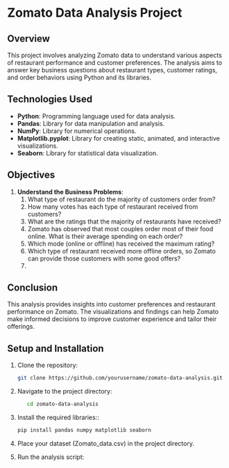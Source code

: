 # Zomato Data Analysis Project

## Overview

This project involves analyzing Zomato data to understand various aspects of restaurant performance and customer preferences. The analysis aims to answer key business questions about restaurant types, customer ratings, and order behaviors using Python and its libraries.

## Technologies Used

- **Python**: Programming language used for data analysis.
- **Pandas**: Library for data manipulation and analysis.
- **NumPy**: Library for numerical operations.
- **Matplotlib.pyplot**: Library for creating static, animated, and interactive visualizations.
- **Seaborn**: Library for statistical data visualization.

## Objectives

1. **Understand the Business Problems**:
   1. What type of restaurant do the majority of customers order from?
   2. How many votes has each type of restaurant received from customers?
   3. What are the ratings that the majority of restaurants have received?
   4. Zomato has observed that most couples order most of their food online. What is their average spending on each order?
   5. Which mode (online or offline) has received the maximum rating?
   6. Which type of restaurant received more offline orders, so Zomato can provide those customers with some good offers?
   7. 
## Conclusion

This analysis provides insights into customer preferences and restaurant performance on Zomato. The visualizations and findings can help Zomato make informed decisions to improve customer experience and tailor their offerings.

## Setup and Installation

1. Clone the repository:
   ```bash
   git clone https://github.com/yourusername/zomato-data-analysis.git
   ```
   
2. Navigate to the project directory:
   ```bash
      cd zomato-data-analysis
   ```

3. Install the required libraries::
   ```bash
   pip install pandas numpy matplotlib seaborn
   ```

4. Place your dataset (Zomato_data.csv) in the project directory.

5. Run the analysis script:


